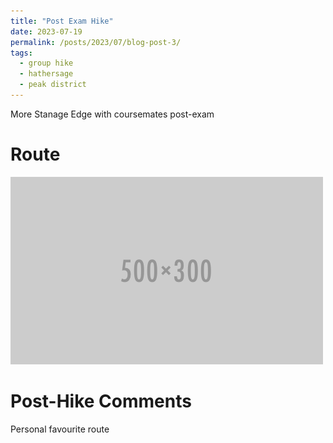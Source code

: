 ```yaml
---
title: "Post Exam Hike"
date: 2023-07-19
permalink: /posts/2023/07/blog-post-3/
tags:
  - group hike
  - hathersage
  - peak district
---
```


More Stanage Edge with coursemates post-exam

Route
======
<img src="/images/500x300.png">

Post-Hike Comments
======
Personal favourite route